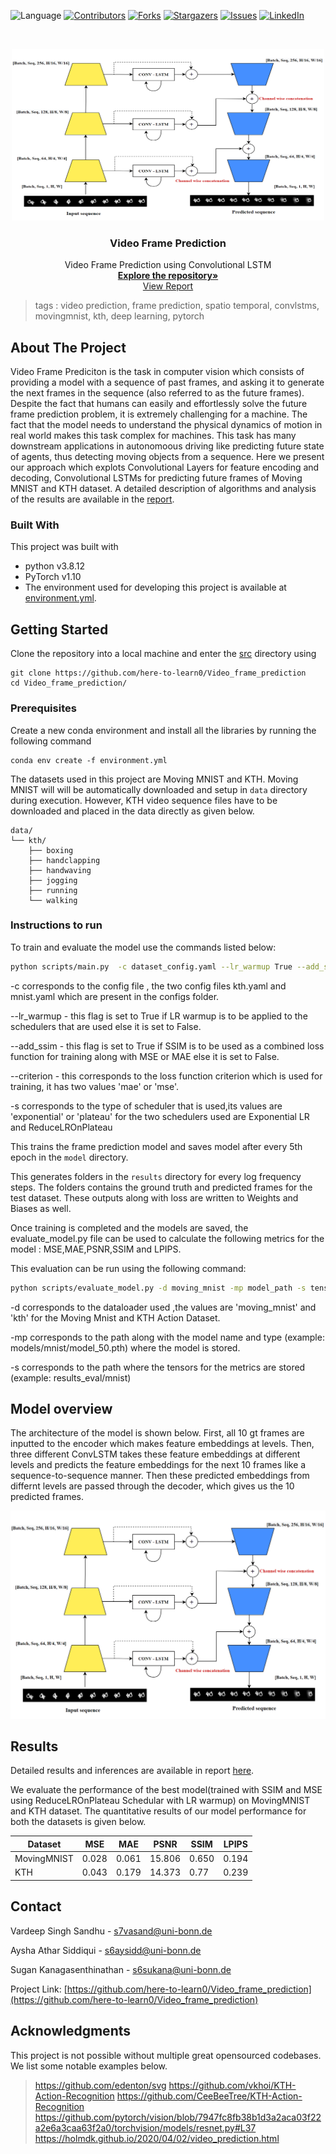  ![Language](https://img.shields.io/badge/language-python--3.8.5-blue) [![Contributors][contributors-shield]][contributors-url] [![Forks][forks-shield]][forks-url] [![Stargazers][stars-shield]][stars-url] [![Issues][issues-shield]][issues-url]  [![LinkedIn][linkedin-shield]][linkedin-url]

<!-- PROJECT LOGO -->
<br />

<p align="center">
  <a href="https://github.com/here-to-learn0/Video_frame_prediction">
    <img src="docs/architecture.PNG" alt="Logo" width="500" height="275">
  </a>
  <h3 align="center">Video Frame Prediction</h3>
  <p align="center">
    Video Frame Prediction using Convolutional LSTM
    <br />
    <a href=https://github.com/here-to-learn0/Video_frame_prediction><strong>Explore the repository»</strong></a>
    <br />
    <a href=https://github.com/here-to-learn0/Video_frame_prediction/blob/master/docs/report.pdf>View Report</a>
  </p>

</p>

> tags : video prediction, frame prediction, spatio temporal, convlstms, movingmnist, kth, deep learning, pytorch 



<!-- ABOUT THE PROJECT -->

## About The Project 

Video Frame Prediciton is the task in computer vision which consists of providing a model with a sequence of past frames, and asking it to generate the next frames in the sequence (also referred to as the future frames). Despite the fact that humans can easily and effortlessly solve the future frame prediction problem, it is extremely challenging for a machine. The fact that the model needs to understand the physical dynamics of motion in real world makes this task complex for machines. This task has many downstream applications in autonomoous driving like predicting future state of agents, thus detecting moving objects from a sequence. Here we present our approach which explots Convolutional Layers for feature encoding and decoding, Convolutional LSTMs for predicting future frames of Moving MNIST and KTH dataset. A detailed description of algorithms and analysis of the results are available in the [report](./docs/report.pdf). 
<!-- Add pdf link here -->



### Built With
This project was built with 

* python v3.8.12
* PyTorch v1.10
* The environment used for developing this project is available at [environment.yml](environment.yml).





<!-- GETTING STARTED -->

## Getting Started

Clone the repository into a local machine and enter the [src](./) directory using

```shell
git clone https://github.com/here-to-learn0/Video_frame_prediction
cd Video_frame_prediction/
```

### Prerequisites

Create a new conda environment and install all the libraries by running the following command

```shell
conda env create -f environment.yml
```

The datasets used in this project are Moving MNIST and KTH. Moving MNIST will will be automatically downloaded and setup in `data` directory during execution. However, KTH video sequence files have to be downloaded and placed in the data directly as given below.

```
data/
└── kth/
    ├── boxing 
    ├── handclapping
    ├── handwaving
    ├── jogging
    ├── running
    └── walking
```



### Instructions to run

To train and evaluate the model use the commands listed below:

```sh
python scripts/main.py  -c dataset_config.yaml --lr_warmup True --add_ssim True --criterion loss_function -s scheduler
```
-c corresponds to the config file , the two config files kth.yaml and mnist.yaml which are present in the configs folder.

--lr_warmup - this flag is set to True if LR warmup is to be applied to the schedulers that are used else it is set to False.

--add_ssim - this flag is set to True if SSIM is to be used as a combined loss function for training along with MSE or MAE else it is set to False.

--criterion - this corresponds to the loss function criterion which is used for training, it has two values 'mae' or 'mse'.

-s corresponds to the type of scheduler that is used,its values are 'exponential' or 'plateau' for the two schedulers used are Exponential LR and ReduceLROnPlateau 

This trains the frame prediction model and saves model after every 5th epoch in the `model` directory.

This generates folders in the `results` directory for every log frequency steps. The folders contains the ground truth and predicted frames for the test dataset. These outputs along with loss are written to Weights and Biases as well.

Once training is completed and the models are saved, the evaluate_model.py file can be used to calculate the following metrics for the model :
MSE,MAE,PSNR,SSIM and LPIPS.

This evaluation can be run using the following command:
```sh 
python scripts/evaluate_model.py -d moving_mnist -mp model_path -s tensor_saving_path
```

-d corresponds to the dataloader used ,the values are 'moving_mnist' and 'kth' for the Moving Mnist and KTH Action Dataset.

-mp corresponds to the path along with the model name and type (example: models/mnist/model_50.pth) where the model is stored.

-s corresponds to the path where the tensors for the metrics are stored (example: results_eval/mnist)



## Model overview

The architecture of the model is shown below. First, all 10 gt frames are inputted to the encoder which makes feature embeddings at levels. Then, three different ConvLSTM takes these feature embeddings at different levels and predicts the feature embeddings for the next 10 frames like a sequence-to-sequence manner. Then these predicted embeddings from differnt levels are passed through the decoder, which gives us the 10 predicted frames. 


![Diagram](./docs/architecture.PNG)

<!-- RESULTS -->

## Results

Detailed results and inferences are available in report [here](./docs/report.pdf).

We evaluate the performance of the best model(trained with SSIM and MSE using ReduceLROnPlateau Schedular with LR warmup) on MovingMNIST and KTH dataset. The quantitative results of our model performance for both the datasets is given below.

|Dataset  |  MSE | MAE | PSNR  | SSIM   |  LPIPS  |
|---------|---------|--------|---------|--------|-------|
|MovingMNIST | 0.028 |0.061  | 15.806   | 0.650   |   0.194     
|KTH        | 0.043 | 0.179  |  14.373 |  0.77   | 0.239        


       
<!-- CONTACT -->

## Contact
Vardeep Singh Sandhu - s7vasand@uni-bonn.de


Aysha Athar Siddiqui - s6aysidd@uni-bonn.de


Sugan Kanagasenthinathan - s6sukana@uni-bonn.de



Project Link: [https://github.com/here-to-learn0/Video_frame_prediction](https://github.com/here-to-learn0/Video_frame_prediction)


## Acknowledgments

 This project is not possible without multiple great opensourced codebases. We list some notable examples below.


> https://github.com/edenton/svg
> https://github.com/vkhoi/KTH-Action-Recognition 
> https://github.com/CeeBeeTree/KTH-Action-Recognition
> https://github.com/pytorch/vision/blob/7947fc8fb38b1d3a2aca03f22a2e6a3caa63f2a0/torchvision/models/resnet.py#L37
> https://holmdk.github.io/2020/04/02/video_prediction.html


<!-- MARKDOWN LINKS & IMAGES -->
<!-- https://www.markdownguide.org/basic-syntax/#reference-style-links -->

[contributors-shield]: https://img.shields.io/github/contributors/here-to-learn0/Video_frame_prediction.svg?style=flat-square
[contributors-url]: https://github.com/here-to-learn0/Video_frame_prediction/graphs/contributors
[forks-shield]: https://img.shields.io/github/forks/here-to-learn0/Video_frame_prediction.svg?style=flat-square
[forks-url]: https://github.com/here-to-learn0/Video_frame_prediction/network/members

[stars-shield]: https://img.shields.io/github/stars/here-to-learn0/Video_frame_prediction.svg?style=flat-square
[stars-url]: https://github.com/here-to-learn0/Video_frame_prediction/stargazers

[issues-shield]: https://img.shields.io/github/issues/here-to-learn0/Video_frame_prediction.svg?style=flat-square
[issues-url]: https://github.com/here-to-learn0/Video_frame_prediction/issues

[linkedin-shield]: https://img.shields.io/badge/-LinkedIn-black.svg?style=flat-square&logo=linkedin&colorB=555
[linkedin-url]: https://www.linkedin.com/in/vardeep-sandhu/

